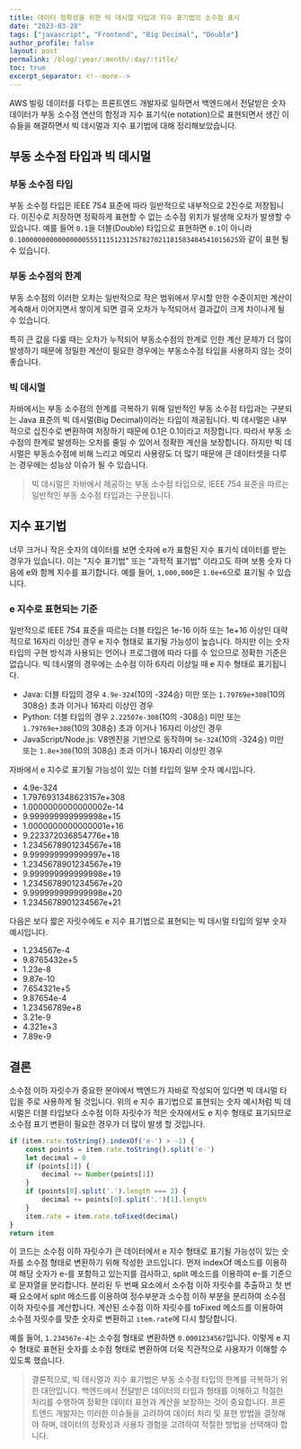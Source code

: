 ```yaml
---
title: 데이터 정확성을 위한 빅 데시멀 타입과 지수 표기법의 소수점 표시
date: "2023-03-28"
tags: ["javascript", "Frontend", "Big Decimal", "Double"]
author_profile: false
layout: post
permalink: /blog/:year/:month/:day/:title/
toc: true
excerpt_separator: <!--more-->
---
```


AWS 빌링 데이터를 다루는 프론트엔드 개발자로 일하면서 백엔드에서 전달받은 숫자 데이터가 부동 소수점 연산의 함정과 지수 표기식(e notation)으로 표현되면서 생긴 이슈들을 해결하면서 빅 데시멀과 지수 표기법에 대해 정리해보았습니다.
<!--more-->

## 부동 소수점 타입과 빅 데시멀

### 부동 소수점 타입

부동 소수점 타입은 IEEE 754 표준에 따라 일반적으로 내부적으로 2진수로 저장됩니다. 이진수로 저장하면 정확하게 표현할 수 없는 소수점 위치가 발생해 오차가 발생할 수 있습니다. 예를 들어 `0.1`을 더블(Double) 타입으로 표현하면 `0.1`이 아니라 `0.1000000000000000055511151231257827021181583404541015625`와 같이 표현 될 수 있습니다.

### 부동 소수점의 한계

부동 소수점의 이러한 오차는 일반적으로 작은 범위에서 무시할 만한 수준이지만 계산이 계속해서 이어지면서 쌓이게 되면 결국 오차가 누적되어서 결과값이 크게 차이나게 될 수 있습니다.

특히 큰 값을 다룰 때는 오차가 누적되어 부동소수점의 한계로 인한 계산 문제가 더 많이 발생하기 때문에 정밀한 계산이 필요한 경우에는 부동소수점 타입을 사용하지 않는 것이 좋습니다.

### 빅 데시멀

자바에서는 부동 소수점의 한계를 극복하기 위해 일반적인 부동 소수점 타입과는 구분되는 Java 표준의 빅 데시멀(Big Decimal)이라는 타입이 제공됩니다. 빅 데시멀은 내부적으로 십진수로 변환하여 저장하기 때문에 0.1은 0.1이라고 저장합니다. 따라서 부동 소수점의 한계로 발생하는 오차를 줄일 수 있어서 정확한 계산을 보장합니다. 하지만 빅 데시멀은 부동소수점에 비해 느리고 메모리 사용량도 더 많기 때문에 큰 데이터셋을 다루는 경우에는 성능상 이슈가 될 수 있습니다.

> 빅 데시멀은 자바에서 제공하는 부동 소수점 타입으로, IEEE 754 표준을 따르는 일반적인 부동 소수점 타입과는 구분됩니다.

## 지수 표기법

너무 크거나 작은 숫자의 데이터를 보면 숫자에 e가 표함된 지수 표기식 데이터를 받는 경우가 있습니다. 이는 "지수 표기법" 또는 "과학적 표기법" 이라고도 하며 보통 숫자 다음에 e와 함께 지수를 표기합니다. 예를 들어, `1,000,000`은 `1.0e+6`으로 표기될 수 있습니다.

### e 지수로 표현되는 기준

일반적으로 IEEE 754 표준을 따르는 더블 타입은 1e-16 이하 또는 1e+16 이상인 대략적으로 16자리 이상인 경우 e 지수 형태로 표기될 가능성이 높습니다. 하지만 이는 숫자 타입의 구현 방식과 사용되는 언어나 프로그램에 따라 다를 수 있으므로 정확한 기준은 없습니다. 빅 데시멀의 경우에는 소수점 이하 6자리 이상일 때 e 지수 형태로 표기됩니다.

- Java: 더블 타입의 경우 `4.9e-324`(10의 -324승) 미만 또는 `1.79769e+308`(10의 308승) 초과 이거나 16자리 이상인 경우
- Python: 더블 타입의 경우 `2.22507e-308`(10의 -308승) 미만 또는 `1.79769e+308`(10의 308승) 초과 이거나 16자리 이상인 경우
- JavaScript/Node.js: V8엔진을 기반으로 동작하며 `5e-324`(10의 -324승) 미만 또는 `1.8e+308`(10의 308승) 초과 이거나 16자리 이상인 경우

자바에서 e 지수로 표기될 가능성이 있는 더블 타입의 일부 숫자 예시입니다.

- 4.9e-324
- 1.7976931348623157e+308
- 1.0000000000000002e-14
- 9.999999999999998e+15
- 1.0000000000000001e+16
- 9.223372036854776e+18
- 1.2345678901234567e+18
- 9.999999999999997e+18
- 1.2345678901234567e+19
- 9.999999999999998e+19
- 1.2345678901234567e+20
- 9.999999999999998e+20
- 1.2345678901234567e+21

다음은 보다 짧은 자릿수에도 e 지수 표기법으로 표현되는 빅 데시멀 타입의 일부 숫자 예시입니다.

- 1.234567e-4
- 9.8765432e+5
- 1.23e-8
- 9.87e-10
- 7.654321e+5
- 9.87654e-4
- 1.23456789e+8
- 3.21e-9
- 4.321e+3
- 7.89e-9

## 결론

소수점 이하 자릿수가 중요한 분야에서 백엔드가 자바로 작성되어 있다면 빅 데시멀 타입을 주로 사용하게 될 것입니다. 위의 e 지수 표기법으로 표현되는 숫자 예시처럼 빅 데시멀은 더블 타입보다 소수점 이하 자릿수가 적은 숫자에서도 e 지수 형태로 표기되므로 소수점 표기 변환이 필요한 경우가 더 많이 발생 할 것입니다.

```js
if (item.rate.toString().indexOf('e-') > -1) {
    const points = item.rate.toString().split('e-')
    let decimal = 0
    if (points[1]) {
        decimal += Number(points[1])
    }
    if (points[0].split('.').length === 2) {
        decimal += points[0].split('.')[1].length
    }
    item.rate = item.rate.toFixed(decimal)
}
return item
```

이 코드는 소수점 이하 자릿수가 큰 데이터에서 e 지수 형태로 표기될 가능성이 있는 숫자를 소수점 형태로 변환하기 위해 작성한 코드입니다. 먼저 indexOf 메소드를 이용하여 해당 숫자가 e-를 포함하고 있는지를 검사하고, split 메소드를 이용하여 e-를 기준으로 문자열을 분리합니다. 분리된 두 번째 요소에서 소수점 이하 자릿수를 추출하고 첫 번째 요소에서 split 메소드를 이용하여 정수부분과 소수점 이하 부분을 분리하여 소수점 이하 자릿수를 계산합니다. 계산된 소수점 이하 자릿수를 toFixed 메소드를 이용하여 소수점 자릿수를 맞춘 숫자로 변환하고 `item.rate`에 다시 할당합니다.

예를 들어, `1.234567e-4`는 소수점 형태로 변환하면 `0.0001234567`입니다. 이렇게 e 지수 형태로 표현된 숫자를 소수점 형태로 변환하여 더욱 직관적으로 사용자가 이해할 수 있도록 했습니다.

> 결론적으로, 빅 데시멀과 지수 표기법은 부동 소수점 타입의 한계를 극복하기 위한 대안입니다. 백엔드에서 전달받은 데이터의 타입과 형태를 이해하고 적절한 처리를 수행하여 정확한 데이터 표현과 계산을 보장하는 것이 중요합니다. 프론트엔드 개발자는 이러한 이슈들을 고려하여 데이터 처리 및 표현 방법을 결정해야 하며, 데이터의 정확성과 사용자 경험을 고려하여 적절한 방법을 선택해야 합니다.

